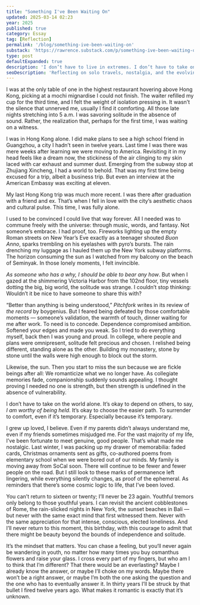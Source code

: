 ```yaml
---
title: "Something I've Been Waiting On"
updated: 2025-03-14 02:23
year: 2025
published: true
category: Essay
tag: [Reflection]
permalink: '/blog/something-ive-been-waiting-on'
substack: 'https://rawrence.substack.com/p/something-ive-been-waiting-on'
type: post
defaultExpanded: true
description: 'I don’t have to live in extremes. I don’t have to take on the world alone. It’s okay to depend on others, to say, I am worthy of being held. It’s okay to choose the easier path. To surrender to comfort, even if it’s temporary. Especially because it’s temporary.'
seoDescription: 'Reflecting on solo travels, nostalgia, and the evolving meaning of solitude, connection, and self-worth at 24. A personal essay on loneliness, companionship, and what it means to love.'
---
```


I was at the only table of one in the highest restaurant hovering above Hong Kong, picking at a mochi mignardise I could not finish. The waiter refilled my cup for the third time, and I felt the weight of isolation pressing in. It wasn’t the silence that unnerved me, usually I find it comforting. All those late nights stretching into 5 a.m. I was savoring solitude in the absence of sound. Rather, the realization that, perhaps for the first time, I was waiting on a witness.

I was in Hong Kong alone. I did make plans to see a high school friend in Guangzhou, a city I hadn’t seen in twelve years. Last time I was there was mere weeks after learning we were moving to America. Revisiting it in my head feels like a dream now, the stickiness of the air clinging to my skin laced with car exhaust and summer dust. Emerging from the subway stop at Zhujiang Xincheng, I had a world to behold. That was my first time being excused for a trip, albeit a business trip. But even an interview at the American Embassy was exciting at eleven.

My last Hong Kong trip was much more recent. I was there after graduation with a friend and ex. That’s when I fell in love with the city’s aesthetic chaos and cultural pulse. This time, I was fully alone.

I used to be convinced I could live that way forever. All I needed was to commune freely with the universe: through music, words, and fantasy. Not someone’s embrace. I had proof, too. Fireworks lighting up the empty Roman streets on New Year’s Eve exactly as a teenager shouted _Buon Anno_, sparks trembling on his eyelashes with pyro’s bursts. The rain drenching my luggage as I hauled them up the New York subway platforms. The horizon consuming the sun as I watched from my balcony on the beach of Seminyak. In those lonely moments, I felt invincible.

_As someone who has a why, I should be able to bear any how_. But when I gazed at the shimmering Victoria Harbor from the 102nd floor, tiny vessels dotting the big, big world, the solitude was strange. I couldn’t stop thinking: Wouldn’t it be nice to have someone to share this with?

“Better than anything is being understood,” _Pitchfork_ writes in its review of _the record_ by boygenius. But I feared being defeated by those comfortable moments — someone’s validation, the warmth of touch, dinner waiting for me after work. To need is to concede. Dependence compromised ambition. Softened your edges and made you weak. So I tried to do everything myself, back then I was young and proud. In college, where people and plans were omnipresent, solitude felt precious and chosen. I relished being different, standing alone as the other. Building my monastery, stone by stone until the walls were high enough to block out the storm.

Likewise, the sun. Then you start to miss the sun because we are fickle beings after all: We romanticize what we no longer have. As collegiate memories fade, companionship suddenly sounds appealing. I thought proving I needed no one is strength, but then strength is undefined in the absence of vulnerability.

I don’t have to take on the world alone. It’s okay to depend on others, to say, _I am worthy of being held_. It’s okay to choose the easier path. To surrender to comfort, even if it’s temporary. Especially because it’s temporary.

I grew up loved, I believe. Even if my parents didn’t always understand me, even if my friends sometimes misjudged me. For the vast majority of my life, I’ve been fortunate to meet genuine, good people. That’s what made me nostalgic. Last winter, I was packing up my drawer of memorabilia: faded cards, Christmas ornaments sent as gifts, co-authored poems from elementary school when we were bored out of our minds. My family is moving away from SoCal soon. There will continue to be fewer and fewer people on the road. But I still look to these marks of permanence left lingering, while everything silently changes, as proof of the ephemeral. As reminders that there’s some cosmic logic to life, that I’ve been loved.

You can’t return to sixteen or twenty; I’ll never be 23 again. Youthful tremors only belong to those youthful years. I can revisit the ancient cobblestones of Rome, the rain-slicked nights in New York, the sunset beaches in Bali — but never with the same exact mind that first witnessed them. Never with the same appreciation for that intense, conscious, elected loneliness. And I’ll never return to this moment, this birthday, with this courage to admit that there might be beauty beyond the bounds of independence and solitude.

It’s the mindset that matters. You can chase a feeling, but you‘ll never again be wandering in youth, no matter how many times you buy osmanthus flowers and raise your glass. I cross every part of my fingers, but who am I to think that I’m different? That there would be an everlasting? Maybe I already know the answer, or maybe I’ll choke on my words. Maybe there won’t be a right answer, or maybe I’m both the one asking the question and the one who has to eventually answer it. In thirty years I’ll be struck by that bullet I fired twelve years ago. What makes it romantic is exactly that it’s unknown.
